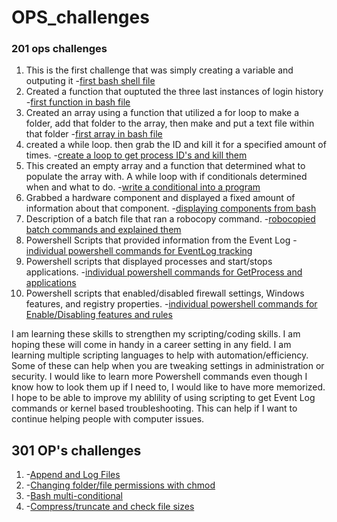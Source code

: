 # OPS_challenges

### 201 ops challenges 
1. This is the first challenge that was simply creating a variable and outputing it
-[first bash shell file](helloworld.sh)
2. Created a function that ouptuted the three last instances of login history
-[first function in bash file](OPs201_function1.sh)
3. Created an array using a function that utilized a for loop to make a folder, add that folder to the array, then make and put a text file within that folder
-[first array in bash file](arrays_challenge.sh)
4. created a while loop. then grab the ID and kill it for a specified amount of times. 
-[create a loop to get process ID's and kill them](loops_week5.sh)
5. This created an empty array and a function that determined what to populate the array with. A while loop with if conditionals determined when and what to do. 
-[write a conditional into a program](week6_conditional.sh)
6. Grabbed a hardware component and displayed a fixed amount of information about that component.
-[displaying components from bash](ops7.sh)
7. Description of a batch file that ran a robocopy command. 
-[robocopied batch commands and explained them](ops8_robocopy.md)
8. Powershell Scripts that provided information from the Event Log 
-[individual powershell commands for EventLog tracking](ops9_powershell.ps1)
9. Powershell scripts that displayed processes and start/stops applications.
-[individual powershell commands for GetProcess and applications](ops10_powershell.ps1)
10. Powershell scripts that enabled/disabled firewall settings, Windows features, and registry properties.
-[individual powershell commands for Enable/Disabling features and rules](ops11_endpoints.ps1)

I am learning these skills to strengthen my scripting/coding skills. I am hoping these will come in handy in a career setting in any field. I am learning multiple scripting languages to help with automation/efficiency. Some of these can help when you are tweaking settings in administration or security. I would like to learn more Powershell commands even though I know how to look them up if I need to, I would like to have more memorized. I hope to be able to improve my ablility of using scripting to get Event Log commands or kernel based troubleshooting. This can help if I want to continue helping people with computer issues. 

## 301 OP's challenges
1. -[Append and Log Files](ops-301d14\:Challenge1.sh)
2. -[Changing folder/file permissions with chmod](ops-301d14\:Challenge2.sh)
3. -[Bash multi-conditional](ops-301d14\:Challenge3.sh)
4. -[Compress/truncate and check file sizes](ops-301d14\:Challenge4.sh)